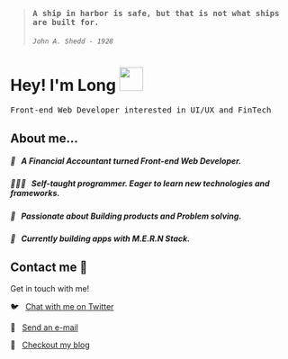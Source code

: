  
> #### <samp>A ship in harbor is safe, but that is not what ships are built for.
> 
> ###### `John A. Shedd - 1928`

# Hey! I'm  Long <img src="https://github.com/langdon0003/langdon0003/blob/main/handwave.gif" width="42" height="42">
<samp>Front-end Web Developer interested in UI/UX and FinTech
</samp>

## About me...  

##### 💼 &nbsp; A Financial Accountant turned Front-end Web Developer. 
##### 👨🏻‍💻 &nbsp; Self-taught programmer. Eager to learn new technologies and frameworks. 
##### 🧶 &nbsp; Passionate about Building products and Problem solving. 
##### 🚧 &nbsp; Currently building apps with M.E.R.N Stack.

## Contact me :speech_balloon:
Get in touch with me!

:bird: &nbsp; <a href="https://twitter.com/langdon0003">Chat with me on Twitter</a>

:e-mail: &nbsp; <a href="mailto:langdon0003@gmail.com">Send an e-mail</a>

:memo: &nbsp; <a href="https://long.rocks">Checkout my blog</a>
